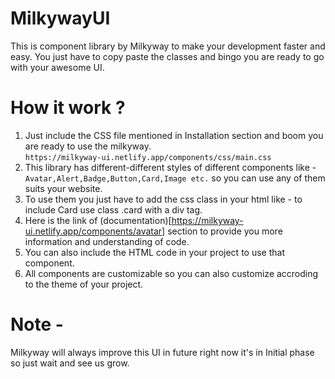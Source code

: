 # MilkywayUI
 
 This is component library by Milkyway to make your development faster and easy. You just have to copy paste the classes and bingo you are ready to go with your awesome UI.
 
 # How it work ?
 
 1. Just include the CSS file mentioned in Installation section and boom you are ready to use the milkyway.\
 ```https://milkyway-ui.netlify.app/components/css/main.css```
 3. This library has different-different styles of different components like - ```Avatar,Alert,Badge,Button,Card,Image etc.``` so you can use any of them suits your website.
 4. To use them you just have to add the css class in your html like - to include Card use class .card with a div tag.
 5. Here is the link of (documentation)[https://milkyway-ui.netlify.app/components/avatar] section to provide you more information and understanding of code.
 6. You can also include the HTML code in your project to use that component.
 7. All components are customizable so you can also customize accroding to the theme of your project.
 
 # Note -
 
 Milkyway will always improve this UI in future right now it's in Initial phase so just wait and see us grow.
 
